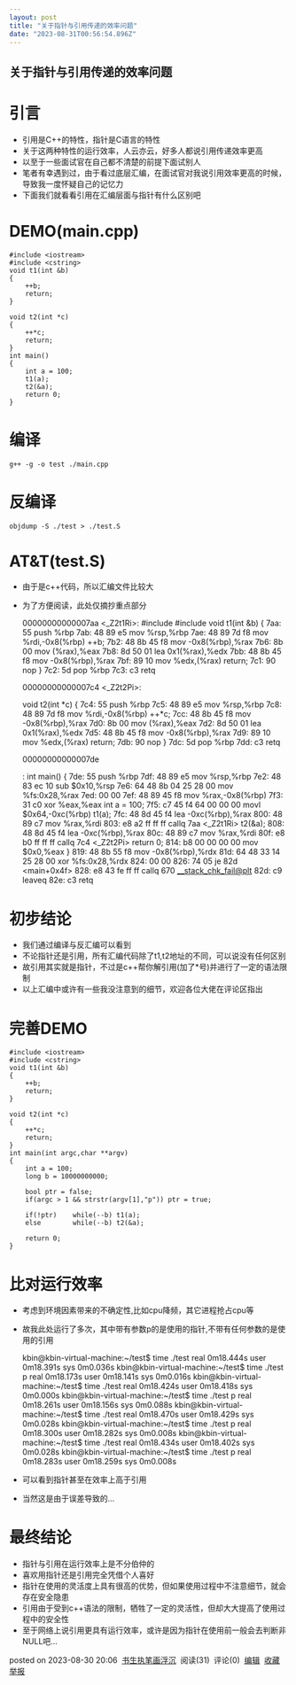 ```yaml
---
layout: post
title: "关于指针与引用传递的效率问题"
date: "2023-08-31T00:56:54.896Z"
---
```

关于指针与引用传递的效率问题
--------------

引言
==

*   引用是C++的特性，指针是C语言的特性
*   关于这两种特性的运行效率，人云亦云，好多人都说引用传递效率更高
*   以至于一些面试官在自己都不清楚的前提下面试别人
*   笔者有幸遇到过，由于看过底层汇编，在面试官对我说引用效率更高的时候，导致我一度怀疑自己的记忆力
*   下面我们就看看引用在汇编层面与指针有什么区别吧

DEMO(main.cpp)
==============

    #include <iostream>
    #include <cstring>
    void t1(int &b)
    {
        ++b;
        return;
    }
    
    void t2(int *c)
    {
        ++*c;
        return;
    }
    int main()
    {
        int a = 100;
        t1(a);
        t2(&a);
        return 0;
    }
    

编译
==

    g++ -g -o test ./main.cpp
    

反编译
===

    objdump -S ./test > ./test.S
    

AT&T(test.S)
============

*   由于是c++代码，所以汇编文件比较大
*   为了方便阅读，此处仅摘抄重点部分

    00000000000007aa <_Z2t1Ri>:
    #include <iostream>
    #include <cstring>
    void t1(int &b)
    {
     7aa:	55                   	push   %rbp
     7ab:	48 89 e5             	mov    %rsp,%rbp
     7ae:	48 89 7d f8          	mov    %rdi,-0x8(%rbp)
        ++b;
     7b2:	48 8b 45 f8          	mov    -0x8(%rbp),%rax
     7b6:	8b 00                	mov    (%rax),%eax
     7b8:	8d 50 01             	lea    0x1(%rax),%edx
     7bb:	48 8b 45 f8          	mov    -0x8(%rbp),%rax
     7bf:	89 10                	mov    %edx,(%rax)
        return;
     7c1:	90                   	nop
    }
     7c2:	5d                   	pop    %rbp
     7c3:	c3                   	retq   
    
    00000000000007c4 <_Z2t2Pi>:
    
    void t2(int *c)
    {
     7c4:	55                   	push   %rbp
     7c5:	48 89 e5             	mov    %rsp,%rbp
     7c8:	48 89 7d f8          	mov    %rdi,-0x8(%rbp)
        ++*c;
     7cc:	48 8b 45 f8          	mov    -0x8(%rbp),%rax
     7d0:	8b 00                	mov    (%rax),%eax
     7d2:	8d 50 01             	lea    0x1(%rax),%edx
     7d5:	48 8b 45 f8          	mov    -0x8(%rbp),%rax
     7d9:	89 10                	mov    %edx,(%rax)
        return;
     7db:	90                   	nop
    }
     7dc:	5d                   	pop    %rbp
     7dd:	c3                   	retq   
    
    00000000000007de <main>:
    int main()
    {
     7de:	55                   	push   %rbp
     7df:	48 89 e5             	mov    %rsp,%rbp
     7e2:	48 83 ec 10          	sub    $0x10,%rsp
     7e6:	64 48 8b 04 25 28 00 	mov    %fs:0x28,%rax
     7ed:	00 00 
     7ef:	48 89 45 f8          	mov    %rax,-0x8(%rbp)
     7f3:	31 c0                	xor    %eax,%eax
        int a = 100;
     7f5:	c7 45 f4 64 00 00 00 	movl   $0x64,-0xc(%rbp)
        t1(a);
     7fc:	48 8d 45 f4          	lea    -0xc(%rbp),%rax
     800:	48 89 c7             	mov    %rax,%rdi
     803:	e8 a2 ff ff ff       	callq  7aa <_Z2t1Ri>
        t2(&a);
     808:	48 8d 45 f4          	lea    -0xc(%rbp),%rax
     80c:	48 89 c7             	mov    %rax,%rdi
     80f:	e8 b0 ff ff ff       	callq  7c4 <_Z2t2Pi>
        return 0;
     814:	b8 00 00 00 00       	mov    $0x0,%eax
    }
     819:	48 8b 55 f8          	mov    -0x8(%rbp),%rdx
     81d:	64 48 33 14 25 28 00 	xor    %fs:0x28,%rdx
     824:	00 00 
     826:	74 05                	je     82d <main+0x4f>
     828:	e8 43 fe ff ff       	callq  670 <__stack_chk_fail@plt>
     82d:	c9                   	leaveq 
     82e:	c3                   	retq   
    

初步结论
====

*   我们通过编译与反汇编可以看到
*   不论指针还是引用，所有汇编代码除了t1,t2地址的不同，可以说没有任何区别
*   故引用其实就是指针，不过是c++帮你解引用(加了\*号)并进行了一定的语法限制
*   以上汇编中或许有一些我没注意到的细节，欢迎各位大佬在评论区指出

完善DEMO
======

    #include <iostream>
    #include <cstring>
    void t1(int &b)
    {
        ++b;
        return;
    }
    
    void t2(int *c)
    {
        ++*c;
        return;
    }
    int main(int argc,char **argv)
    {
        int a = 100;
        long b = 10000000000;
    
        bool ptr = false;
        if(argc > 1 && strstr(argv[1],"p")) ptr = true;
    
        if(!ptr) 	while(--b) t1(a); 
        else		while(--b) t2(&a);
    
        return 0;
    }
    

比对运行效率
======

*   考虑到环境因素带来的不确定性,比如cpu降频，其它进程抢占cpu等
*   故我此处运行了多次，其中带有参数p的是使用的指针,不带有任何参数的是使用的引用

    kbin@kbin-virtual-machine:~/test$ time ./test 
    	real	0m18.444s
    	user	0m18.391s
    	sys	0m0.036s
    kbin@kbin-virtual-machine:~/test$ time ./test p
    	real	0m18.173s
    	user	0m18.141s
    	sys	0m0.016s
    kbin@kbin-virtual-machine:~/test$ time ./test 
    	real	0m18.424s
    	user	0m18.418s
    	sys	0m0.000s
    kbin@kbin-virtual-machine:~/test$ time ./test p
    	real	0m18.261s
    	user	0m18.156s
    	sys	0m0.088s
    kbin@kbin-virtual-machine:~/test$ time ./test
    	real	0m18.470s
    	user	0m18.429s
    	sys	0m0.028s
    kbin@kbin-virtual-machine:~/test$ time ./test p
    	real	0m18.300s
    	user	0m18.282s
    	sys	0m0.008s
    kbin@kbin-virtual-machine:~/test$ time ./test
    	real	0m18.434s
    	user	0m18.402s
    	sys	0m0.028s
    kbin@kbin-virtual-machine:~/test$ time ./test p
    	real	0m18.283s
    	user	0m18.259s
    	sys	0m0.008s
    

*   可以看到指针甚至在效率上高于引用
*   当然这是由于误差导致的...

最终结论
====

*   指针与引用在运行效率上是不分伯仲的
*   喜欢用指针还是引用完全凭借个人喜好
*   指针在使用的灵活度上具有很高的优势，但如果使用过程中不注意细节，就会存在安全隐患
*   引用由于受到c++语法的限制，牺牲了一定的灵活性，但却大大提高了使用过程中的安全性
*   至于网络上说引用更具有运行效率，或许是因为指针在使用前一般会去判断非NULL吧...

posted on 2023-08-30 20:06  [书生执笔画浮沉](https://www.cnblogs.com/KBin/)  阅读(31)  评论(0)  [编辑](https://i.cnblogs.com/EditPosts.aspx?postid=17668171)  [收藏](javascript:void(0))  [举报](javascript:void(0))